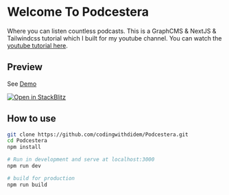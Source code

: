 # Welcome To Podcestera

Where you can listen countless podcasts. This is a GraphCMS & NextJS & Tailwindcss tutorial which I built
for my youtube channel. You can watch the [youtube tutorial here](https://youtu.be/j2nsQRrZuCA).

## Preview

See [Demo](https://podcestera.vercel.app/)

[![Open in StackBlitz](https://developer.stackblitz.com/img/open_in_stackblitz.svg)](https://stackblitz.com/github/codingwithdidem/Podcestera)

## How to use

```bash
git clone https://github.com/codingwithdidem/Podcestera.git
cd Podcestera
npm install

# Run in development and serve at localhost:3000
npm run dev

# build for production
npm run build

```
